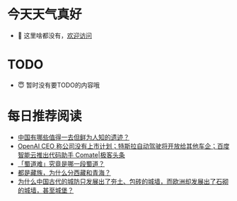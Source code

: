 # 今天天气真好
- 👋 这里啥都没有，[欢迎访问](https://zhangfeng-ola.github.io/)
<!---
- 👀 I’m interested in ...
- 🌱 I’m currently learning ...
- 💞️ I’m looking to collaborate on ...
- 📫 How to reach me ...
- 😇 I'm doing something ...

--->

# TODO 
- 😇 暂时没有要TODO的内容哦

<!---
zhangfeng-ola/zhangfeng-ola is a ✨ special ✨ repository because its `README.md` (this file) appears on your GitHub profile.
You can click the Preview link to take a look at your changes.
--->

# 每日推荐阅读
<!-- BLOG-POST-LIST:START -->
- [中国有哪些值得一去但鲜为人知的遗迹？](https://daily.zhihu.com/story/9762423)
- [OpenAI CEO 称公司没有上市计划；特斯拉自动驾驶将开放给其他车企；百度智能云推出代码助手 Comate|极客头条](https://blog.csdn.net/weixin_39786569/article/details/131080979)
- [「蜀道难」究竟是哪一段蜀道？](https://daily.zhihu.com/story/9762363)
- [都是藏族，为什么分西藏和青海？](https://daily.zhihu.com/story/9762342)
- [为什么中国古代的城防只发展出了夯土、包砖的城墙，而欧洲却发展出了石砌的城墙，甚至城堡？](https://daily.zhihu.com/story/9762373)
<!-- BLOG-POST-LIST:END -->
